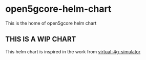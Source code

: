 # open5gcore-helm-chart
This is the home of open5gcore helm chart

## THIS IS A WIP CHART

This helm chart is inspired in the work from [virtual-4g-simulator](https://bitbucket.org/infinitydon/virtual-4g-simulator/src/master/)

